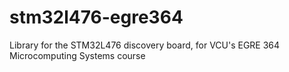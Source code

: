 # stm32l476-egre364
Library for the STM32L476 discovery board, for VCU's EGRE 364 Microcomputing Systems course
